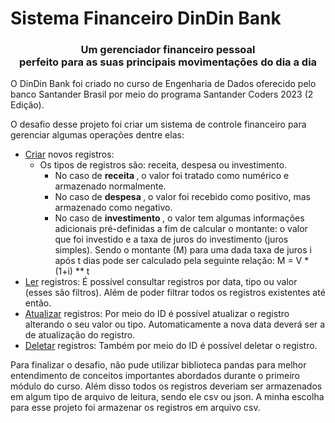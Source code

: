 # Sistema Financeiro DinDin Bank

### <center> Um gerenciador financeiro pessoal <br> perfeito para as suas principais movimentações do dia a dia </center>

O DinDin Bank foi criado no curso de Engenharia de Dados oferecido pelo banco Santander Brasil por meio do programa Santander Coders 2023 (2 Edição). 

O desafio desse projeto foi criar um sistema de controle financeiro para gerenciar algumas operações dentre elas:

- <u>Criar</u> novos registros:
    - Os tipos de registros são: receita, despesa ou investimento.
        - No caso de <b> receita </b>, o valor foi tratado como numérico e armazenado normalmente.
        - No caso de <b> despesa </b>, o valor foi recebido como positivo, mas armazenado como negativo.
        - No caso de <b> investimento </b>, o valor tem algumas informações adicionais pré-definidas a fim de calcular o montante: o valor que foi investido e a taxa de juros do investimento (juros simples). Sendo o montante (M) para uma dada taxa de juros i após t dias pode ser calculado pela seguinte relação: M = V * (1+i) ** t
- <u>Ler</u> registros: É possível consultar registros por data, tipo ou valor (esses são filtros). Além de poder filtrar todos os registros existentes até então.
- <u>Atualizar</u> registros: Por meio do ID é possível atualizar o registro alterando o seu valor ou tipo. Automaticamente a nova data deverá ser a de atualização do registro. 
- <u>Deletar</u> registros: Também por meio do ID é possível deletar o registro.

Para finalizar o desafio, não pude utilizar biblioteca pandas para melhor entendimento de conceitos importantes abordados durante o primeiro módulo do curso. Além disso todos os registros deveriam ser armazenados em algum tipo de arquivo de leitura, sendo ele csv ou json. A minha escolha para esse projeto foi armazenar os registros em arquivo csv. 

 







